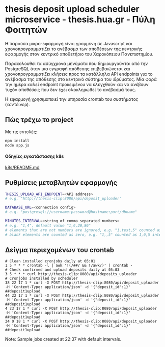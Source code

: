 # thesis deposit upload scheduler microservice - thesis.hua.gr - Πύλη Φοιτητών

H παρούσα μικρο-εφαρμογή είναι γραμμένη σε Javascript και χρονοπρογραμματίζει το ανέβασμα των αποθέσεων της κεντρικής εφαρμογής στον κεντρικό αποθετήριο του Χαροκόπειου Πανεπιστημίου. 

Παρακολουθεί τα ασύγχρονα μηνύματα που δημιουργούνται από την PostgreSQL όταν μια εγγραφή απόθεσης επιβεβαιώνεται και χρονοπρογραμματίζει κλήσεις προς τα κατάλληλα API endpoints για το ανέβασμα της απόθεσης στο κεντρικό σύστημα του ιδρύματος. Μία φορά την ημέρα καλεί endpoint προκειμένου να ελεγχθούν και να ανέβουν τυχόν αποθέσεις που δεν έχει ολοκληρωθεί το ανέβασμά τους.

Η εφαρμογή χρησιμοποιεί την υπηρεσία crontab του συστήματος (κοντέινερ).

## Πώς τρέχω το project

Με τις εντολές:

```bash
npm install
node app.js
```

#### Οδηγίες εγκατάστασης k8s

[k8s/README.md](k8s/README.md)


## Ρυθμίσεις μεταβλητών εφαρμογής

```bash
THESIS_UPLOAD_API_ENDPOINT=<API address>
# e.g. "http://thesis-clip:8080/api/deposit_uploader"

DATABASE_URL=<connection config>
# e.g. "postgresql://username:password@hostname:port/dbname"

MINUTES_INTERVAL=<string of comma separated numbers>
# e.g. "1,4", default value "1,6,20,80"
# elements that are not numbers are ignored, e.g. "1,test,5" counted as 1,5 intervals
# blank elements are counted as zero, e.g. "1,,5" counted as 1,0,5 intervals
```

## Δείγμα περιεχομένων του crontab

```
# Clean installed cronjobs daily at 05:01
1 5 * * * crontab -l | awk '!(/##/ && !/awk/)' | crontab -
# Check confirmed and upload deposits daily at 05:03
3 5 * * * curl http://thesis-clip:8080/api/deposits_uploader
# Cronjobs installed by scheduler
38 22 17 1 * curl -X POST http://thesis-clip:8080/api/deposit_uploader -H 'Content-Type: application/json' -d '{"deposit_id":1}' ##deposit1upload
44 22 17 1 * curl -X POST http://thesis-clip:8080/api/deposit_uploader -H 'Content-Type: application/json' -d '{"deposit_id":1}' ##deposit1upload
4 23 17 1 * curl -X POST http://thesis-clip:8080/api/deposit_uploader -H 'Content-Type: application/json' -d '{"deposit_id":1}' ##deposit1upload
24 0 18 1 * curl -X POST http://thesis-clip:8080/api/deposit_uploader -H 'Content-Type: application/json' -d '{"deposit_id":1}' ##deposit1upload
```
Note: Sample jobs created at 22:37 with default intervals.


